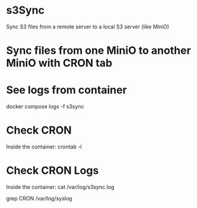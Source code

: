 # s3Sync
Sync S3 files from a remote server to a local S3 server (like MiniO)

# Sync files from one MiniO to another MiniO with CRON tab

# See logs from container
docker compose logs -f s3sync

# Check CRON
Inside the container:
crontab -l

# Check CRON Logs
Inside the container:
cat /var/log/s3sync.log

grep CRON /var/log/syslog
